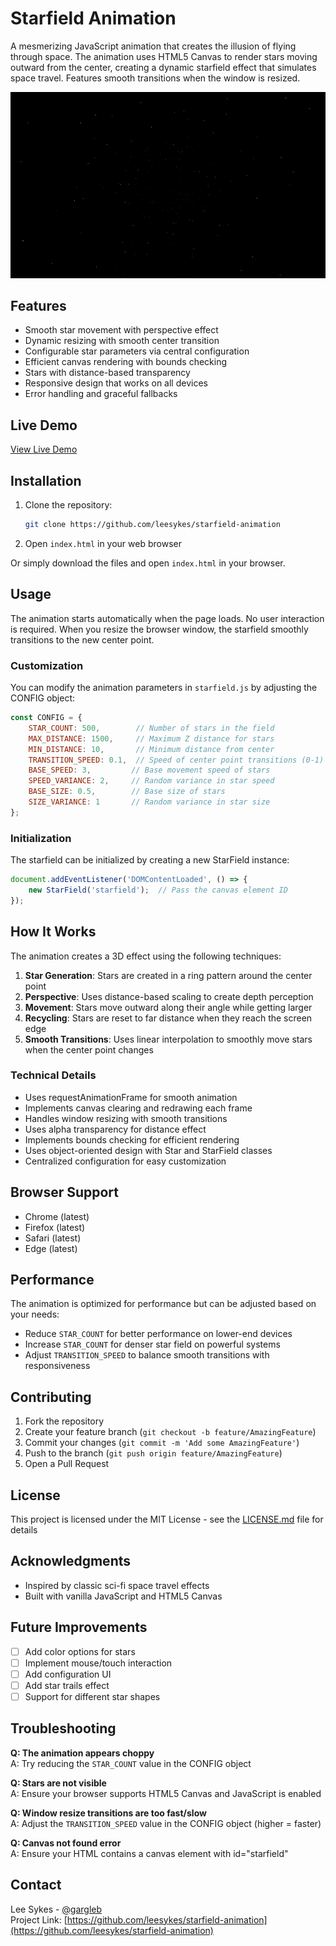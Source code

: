 # Starfield Animation

A mesmerizing JavaScript animation that creates the illusion of flying through space. The animation uses HTML5 Canvas to render stars moving outward from the center, creating a dynamic starfield effect that simulates space travel. Features smooth transitions when the window is resized.

![Starfield Animation](preview.gif)

## Features

- Smooth star movement with perspective effect
- Dynamic resizing with smooth center transition
- Configurable star parameters via central configuration
- Efficient canvas rendering with bounds checking
- Stars with distance-based transparency
- Responsive design that works on all devices
- Error handling and graceful fallbacks

## Live Demo

[View Live Demo](https://leesykes.github.io/starfield-animation/)

## Installation

1. Clone the repository:

    ```bash
    git clone https://github.com/leesykes/starfield-animation
    ```

2. Open `index.html` in your web browser

Or simply download the files and open `index.html` in your browser.

## Usage

The animation starts automatically when the page loads. No user interaction is required. When you resize the browser window, the starfield smoothly transitions to the new center point.

### Customization

You can modify the animation parameters in `starfield.js` by adjusting the CONFIG object:

```javascript
const CONFIG = {
    STAR_COUNT: 500,        // Number of stars in the field
    MAX_DISTANCE: 1500,     // Maximum Z distance for stars
    MIN_DISTANCE: 10,       // Minimum distance from center
    TRANSITION_SPEED: 0.1,  // Speed of center point transitions (0-1)
    BASE_SPEED: 3,         // Base movement speed of stars
    SPEED_VARIANCE: 2,     // Random variance in star speed
    BASE_SIZE: 0.5,        // Base size of stars
    SIZE_VARIANCE: 1       // Random variance in star size
};
```

### Initialization

The starfield can be initialized by creating a new StarField instance:

```javascript
document.addEventListener('DOMContentLoaded', () => {
    new StarField('starfield');  // Pass the canvas element ID
});
```

## How It Works

The animation creates a 3D effect using the following techniques:

1. **Star Generation**: Stars are created in a ring pattern around the center point
2. **Perspective**: Uses distance-based scaling to create depth perception
3. **Movement**: Stars move outward along their angle while getting larger
4. **Recycling**: Stars are reset to far distance when they reach the screen edge
5. **Smooth Transitions**: Uses linear interpolation to smoothly move stars when the center point changes

### Technical Details

- Uses requestAnimationFrame for smooth animation
- Implements canvas clearing and redrawing each frame
- Handles window resizing with smooth transitions
- Uses alpha transparency for distance effect
- Implements bounds checking for efficient rendering
- Uses object-oriented design with Star and StarField classes
- Centralized configuration for easy customization

## Browser Support

- Chrome (latest)
- Firefox (latest)
- Safari (latest)
- Edge (latest)

## Performance

The animation is optimized for performance but can be adjusted based on your needs:
- Reduce `STAR_COUNT` for better performance on lower-end devices
- Increase `STAR_COUNT` for denser star field on powerful systems
- Adjust `TRANSITION_SPEED` to balance smooth transitions with responsiveness

## Contributing

1. Fork the repository
2. Create your feature branch (`git checkout -b feature/AmazingFeature`)
3. Commit your changes (`git commit -m 'Add some AmazingFeature'`)
4. Push to the branch (`git push origin feature/AmazingFeature`)
5. Open a Pull Request

## License

This project is licensed under the MIT License - see the [LICENSE.md](LICENSE.md) file for details

## Acknowledgments

- Inspired by classic sci-fi space travel effects
- Built with vanilla JavaScript and HTML5 Canvas

## Future Improvements

- [ ] Add color options for stars
- [ ] Implement mouse/touch interaction
- [ ] Add configuration UI
- [ ] Add star trails effect
- [ ] Support for different star shapes

## Troubleshooting

**Q: The animation appears choppy**  
A: Try reducing the `STAR_COUNT` value in the CONFIG object

**Q: Stars are not visible**  
A: Ensure your browser supports HTML5 Canvas and JavaScript is enabled

**Q: Window resize transitions are too fast/slow**  
A: Adjust the `TRANSITION_SPEED` value in the CONFIG object (higher = faster)

**Q: Canvas not found error**  
A: Ensure your HTML contains a canvas element with id="starfield"

## Contact

Lee Sykes - [@gargleb](https://twitter.com/gargleb)  
Project Link: [https://github.com/leesykes/starfield-animation](https://github.com/leesykes/starfield-animation)
